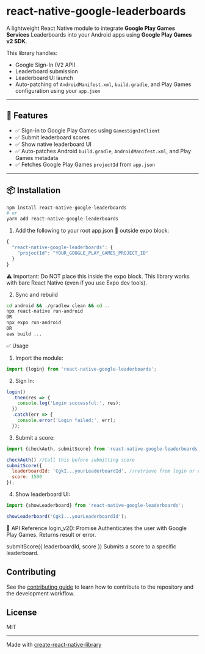 # react-native-google-leaderboards

A lightweight React Native module to integrate **Google Play Games Services** Leaderboards into your Android apps using **Google Play Games v2 SDK**.

This library handles:
- Google Sign-In (V2 API)
- Leaderboard submission
- Leaderboard UI launch
- Auto-patching of `AndroidManifest.xml`, `build.gradle`, and Play Games configuration using your `app.json`

---

## 🚀 Features

- ✅ Sign-in to Google Play Games using `GamesSignInClient`
- ✅ Submit leaderboard scores
- ✅ Show native leaderboard UI
- ✅ Auto-patches Android `build.gradle`, `AndroidManifest.xml`, and Play Games metadata
- ✅ Fetches Google Play Games `projectId` from `app.json`

---

## 📦 Installation

```bash
npm install react-native-google-leaderboards
# or
yarn add react-native-google-leaderboards
```
1. Add the following to your root app.json 🚫 outside expo block:

```js
{
  "react-native-google-leaderboards": {
    "projectId": "YOUR_GOOGLE_PLAY_GAMES_PROJECT_ID"
  }
}
```

⚠️ Important: Do NOT place this inside the expo block.
This library works with bare React Native (even if you use Expo dev tools).

2. Sync and rebuild

```bash
cd android && ./gradlew clean && cd ..
npx react-native run-android 
OR
npx expo run-android
OR
eas build ...

```

✅ Usage
1. Import the module:
```js
import {login} from 'react-native-google-leaderboards';
```

2. Sign In:
```js
login()
  .then(res => {
    console.log('Login successful:', res);
  })
  .catch(err => {
    console.error('Login failed:', err);
  });
```

3. Submit a score:
```js
import {checkAuth, submitScore} from 'react-native-google-leaderboards';

checkAuth() //Call this before submitting score
submitScore({
  leaderboardId: 'CgkI...yourLeaderboardId', //retrieve from login or checkAuth
  score: 1500
});

```

4. Show leaderboard UI:

```js
import {showLeaderboard} from 'react-native-google-leaderboards';

showLeaderboard('CgkI...yourLeaderboardId');
```

📄 API Reference
login_v2(): Promise<string>
Authenticates the user with Google Play Games. Returns result or error.

submitScore({ leaderboardId, score })
Submits a score to a specific leaderboard.

## Contributing

See the [contributing guide](CONTRIBUTING.md) to learn how to contribute to the repository and the development workflow.

## License

MIT

---

Made with [create-react-native-library](https://github.com/callstack/react-native-builder-bob)
